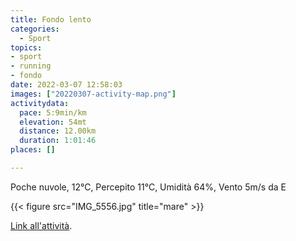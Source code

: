 ```yaml
---
title: Fondo lento
categories: 
  - Sport
topics: 
- sport
- running
- fondo
date: 2022-03-07 12:58:03
images: ["20220307-activity-map.png"]
activitydata:
  pace: 5:9min/km
  elevation: 54mt
  distance: 12.00km
  duration: 1:01:46
places: []

---
```


Poche nuvole, 12°C, Percepito 11°C, Umidità 64%, Vento 5m/s da E

<!--more-->

{{< figure src="IMG_5556.jpg" title="mare" >}}

<!-- {{< figure src="20220307-activity-map.png" title="map" >}} -->

[Link all'attività](https://strava.com/activities/6786899861).
